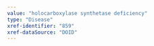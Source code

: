 ```yaml
---
value: "holocarboxylase synthetase deficiency"
type: "Disease"
xref-identifier: "859"
xref-dataSource: "DOID"
---
```

